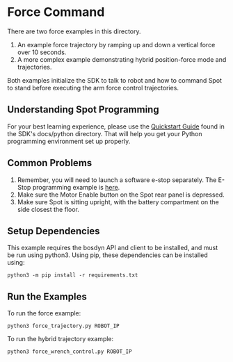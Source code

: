 <!--
Copyright (c) 2022 Boston Dynamics, Inc.  All rights reserved.

Downloading, reproducing, distributing or otherwise using the SDK Software
is subject to the terms and conditions of the Boston Dynamics Software
Development Kit License (20191101-BDSDK-SL).
-->

# Force Command

There are two force examples in this directory.
1. An example force trajectory by ramping up and down a vertical force over 10 seconds.
2. A more complex example demonstrating hybrid position-force mode and trajectories.

Both examples initialize the SDK to talk to robot and how to command Spot to stand before
executing the arm force control trajectories.

## Understanding Spot Programming
For your best learning experience, please use the [Quickstart Guide](../../../docs/python/quickstart.md)
found in the SDK's docs/python directory.  That will help you get your Python programming environment set up properly.  

## Common Problems
1. Remember, you will need to launch a software e-stop separately.  The E-Stop programming example is [here](../estop/README.md).
2. Make sure the Motor Enable button on the Spot rear panel is depressed.
3. Make sure Spot is sitting upright, with the battery compartment on the side closest the floor. 

## Setup Dependencies
This example requires the bosdyn API and client to be installed, and must be run using python3. Using pip, these dependencies can be installed using:

```
python3 -m pip install -r requirements.txt
```
## Run the Examples
To run the force example:
```
python3 force_trajectory.py ROBOT_IP
```
To run the hybrid trajectory example:
```
python3 force_wrench_control.py ROBOT_IP
```
